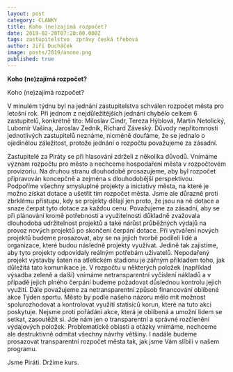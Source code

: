 ```yaml
---
layout: post
category: CLANKY
title: Koho (ne)zajímá rozpočet?
date: 2019-02-20T07:20:00.000Z
tags: zastupitelstvo  zprávy česká třebová
author: Jiří Ducháček
image: posts/2019/anone.png
published: true
---
```

**Koho (ne)zajímá rozpočet?**


Koho (ne)zajímá rozpočet?

V minulém týdnu byl na jednání zastupitelstva schválen rozpočet města pro letošní rok.
Při jednom z nejdůležitějších jednání chybělo celkem 6 zastupitelů,
konkrétně tito: Miloslav Cindr, Tereza Hýblová, Martin Netolický, Lubomír Vašina,
Jaroslav Zedník, Richard Záveský. Důvody nepřítomnosti jednotlivých zastupitelů
neznáme, nicméně doufáme, že se jednalo o ojedinělou záležitost, protože jednání
o rozpočtu považujeme za zásadní.

Zastupitelé za Piráty se při hlasování zdrželi z několika důvodů.
Vnímáme význam rozpočtu pro město a nechceme hospodaření města v rozpočtovém provizoriu.
Na druhou stranu dlouhodobě prosazujeme, aby byl rozpočet připravován koncepčně
a zejména s dlouhodobější perspektivou.
Podpoříme všechny smysluplné projekty a iniciativy města, na které je možno získat
dotace a ušetřit tím rozpočet města. Jsme ale důrazně proti zbrklému přístupu,
kdy se projekty dělají jen proto, že jsou na ně dotace a snaze čerpat tyto dotace za každou cenu.
Považujeme za zásadní, aby se při plánování kromě potřebnosti a využitelnosti důkladně
zvažovala dlouhodobá udržitelnost projektů a také nárůst průběžných výdajů na provoz nových
projektů po skončení čerpání dotace.
Při vytváření nových projektů budeme prosazovat, aby se na jejich tvorbě podíleli lidé a organizace,
které budou následně projekty využívat. Jedině tak zajistíme, aby tyto projekty odpovídaly
reálným potřebám uživatelů. Nepodařený projekt výstavby šaten na atletickém stadionu
je zářným příkladem toho, jak důležitá tato komunikace je. V rozpočtu u některých položek
(například výsadba zeleně a další) vnímáme netransparentní vyčíslení nákladů a v případě
jejich plného čerpání budeme požadovat důslednou kontrolu jejich využití.
Dále považujeme za netransparentní způsob financování oblíbené akce Týden sportu.
Město by podle našeho názoru mělo mít možnost spolurozhodovat a kontrolovat využití
statisíců korun, které na tuto akci poskytuje. Nejsme proti pořádání akce, která je oblíbená a umožní lidem se setkat, zasoutěžit si. Jde nám jen o transparentní a správné rozčlenění výdajových položek.
Problematické oblasti a otázky vnímáme, nechceme ale destruktivně odmítat všechny návrhy většiny.
I nadále budeme prosazovat transparentní rozpočet města tak, jak jsme Vám slíbili v našem programu.

Jsme Piráti. Držíme kurs.
